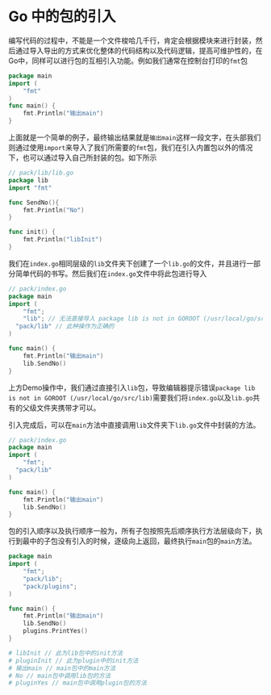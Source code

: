 # Go 中的包的引入

编写代码的过程中，不能是一个文件梭哈几千行，肯定会根据模块来进行封装，然后通过导入导出的方式来优化整体的代码结构以及代码逻辑，提高可维护性的，在Go中，同样可以进行包的互相引入功能。例如我们通常在控制台打印的`fmt`包

```go
package main
import (
	"fmt"
)
func main() {
	fmt.Println("输出main")
}
```

上面就是一个简单的例子，最终输出结果就是`输出main`这样一段文字，在头部我们则通过使用`import`来导入了我们所需要的`fmt`包，我们在引入内置包以外的情况下，也可以通过导入自己所封装的包。如下所示

```go
// pack/lib/lib.go
package lib
import "fmt"

func SendNo(){
	fmt.Println("No")
}

func init() {
	fmt.Println("libInit")
}
```

我们在`index.go`相同层级的`lib`文件夹下创建了一个`lib.go`的文件，并且进行一部分简单代码的书写。然后我们在`index.go`文件中将此包进行导入

```go
// pack/index.go
package main
import (
	"fmt";
	"lib"; // 无法直接导入 package lib is not in GOROOT (/usr/local/go/src/lib) 需要添加他们共有的父文件夹
  "pack/lib" // 此种操作为正确的
)

func main() {
	fmt.Println("输出main")
	lib.SendNo()
}
```

上方Demo操作中，我们通过直接引入`lib`包，导致编辑器提示错误`package lib is not in GOROOT (/usr/local/go/src/lib)`需要我们将`index.go`以及`lib.go`共有的父级文件夹携带才可以。

引入完成后，可以在`main`方法中直接调用`lib`文件夹下`lib.go`文件中封装的方法。

```go
// pack/index.go
package main
import (
	"fmt";
  "pack/lib"
)

func main() {
	fmt.Println("输出main")
	lib.SendNo()
}
```

包的引入顺序以及执行顺序一般为，所有子包按照先后顺序执行方法层级向下，执行到最中的子包没有引入的时候，逐级向上返回，最终执行`main`包的`main`方法。

```go
package main
import (
	"fmt";
	"pack/lib";
	"pack/plugins";
)

func main() {
	fmt.Println("输出main")
	lib.SendNo()
	plugins.PrintYes()
}
```

```sh
# libInit // 此为lib包中的init方法
# pluginInit // 此为plugin中的init方法
# 输出main // main包中的main方法
# No // main包中调用lib包的方法 
# pluginYes // main包中调用plugin包的方法 
```

